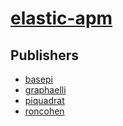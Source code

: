 # [elastic-apm](https://pypi.org/project/elastic-apm)



## Publishers
- [basepi](https://pypi.org/user/basepi)
- [graphaelli](https://pypi.org/user/graphaelli)
- [piquadrat](https://pypi.org/user/piquadrat)
- [roncohen](https://pypi.org/user/roncohen)

